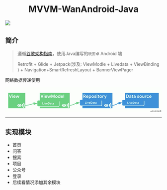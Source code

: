    <h1 align="center">MVVM-WanAndroid-Java</h1> 

<img src="https://img.shields.io/badge/Version-V1.0.0-brightgreen.svg">  

## 简介

> 遵循[谷歌架构指南](https://developer.android.google.cn/jetpack/guide)，使用Java编写的``玩安卓`` Android 端
>
> Retrofit + Glide + Jetpack(涉及: ViewModle + Livedata + ViewBinding ) + Navigation+SmartRefreshLayout + BannerViewPager

网络数据传递使用

<div align="center">
   <img src="https://github.com/ALuoBo/wanAndroid/blob/master/describe/Livedata.png">
</div>

---

## 实现模块
+ 首页
+ 问答
+ 搜索
+ 项目
+ 公众号
+ 登录
+ 后续看情况添加其余模块

